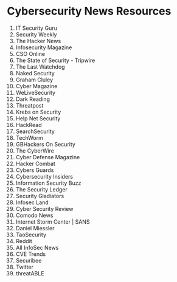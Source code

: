 
# Cybersecurity News Resources

1.  IT Security Guru
2.  Security Weekly
3.  The Hacker News
4.  Infosecurity Magazine
5.  CSO Online
6.  The State of Security - Tripwire
7.  The Last Watchdog
8.  Naked Security
9.  Graham Cluley
10.  Cyber Magazine
11.  WeLiveSecurity
12.  Dark Reading
13.  Threatpost
14.  Krebs on Security
15.  Help Net Security
16.  HackRead
17.  SearchSecurity
18.  TechWorm
19.  GBHackers On Security
20.  The CyberWire
21.  Cyber Defense Magazine
22.  Hacker Combat
23.  Cybers Guards
24.  Cybersecurity Insiders
25.  Information Security Buzz
26.  The Security Ledger
27.  Security Gladiators
28.  Infosec Land
29.  Cyber Security Review
30.  Comodo News
31.  Internet Storm Center | SANS
32.  Daniel Miessler
33.  TaoSecurity
34.  Reddit
35.  All InfoSec News
36.  CVE Trends
37.  Securibee
38.  Twitter
39.  threatABLE